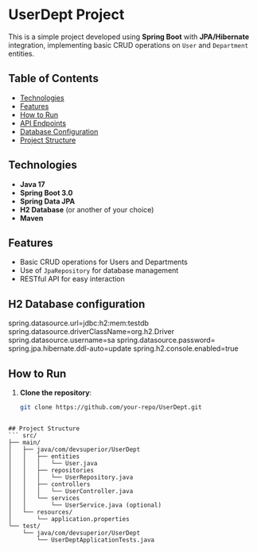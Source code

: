 # UserDept Project

This is a simple project developed using **Spring Boot** with **JPA/Hibernate** integration, implementing basic CRUD operations on `User` and `Department` entities.

## Table of Contents
- [Technologies](#technologies)
- [Features](#features)
- [How to Run](#how-to-run)
- [API Endpoints](#api-endpoints)
- [Database Configuration](#database-configuration)
- [Project Structure](#project-structure)

## Technologies

- **Java 17**
- **Spring Boot 3.0**
- **Spring Data JPA**
- **H2 Database** (or another of your choice)
- **Maven**

## Features

- Basic CRUD operations for Users and Departments
- Use of `JpaRepository` for database management
- RESTful API for easy interaction



## H2 Database configuration
spring.datasource.url=jdbc:h2:mem:testdb
spring.datasource.driverClassName=org.h2.Driver
spring.datasource.username=sa
spring.datasource.password=
spring.jpa.hibernate.ddl-auto=update
spring.h2.console.enabled=true


## How to Run

1. **Clone the repository**:
   ```bash
   git clone https://github.com/your-repo/UserDept.git
```

## Project Structure
``` src/
├── main/
│   ├── java/com/devsuperior/UserDept
│   │   ├── entities
│   │   │   └── User.java
│   │   ├── repositories
│   │   │   └── UserRepository.java
│   │   ├── controllers
│   │   │   └── UserController.java
│   │   └── services
│   │       └── UserService.java (optional)
│   └── resources/
│       └── application.properties
└── test/
    └── java/com/devsuperior/UserDept
        └── UserDeptApplicationTests.java
```
